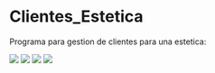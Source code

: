 # Clientes_Estetica

Programa para gestion de clientes para una estetica:

<img src= "https://i.ibb.co/BqGHRxL/vero-portada.png" />
<img src= "https://i.ibb.co/hmqpRh2/vero-agre.png" />
<img src= "https://i.ibb.co/QX2ddJ9/vero-princi.png" />
<img src= "https://i.ibb.co/xhfmdXc/vero-resu.png" />
